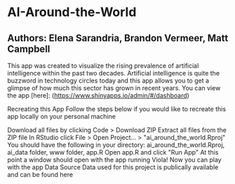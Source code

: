 # AI-Around-the-World
## Authors: Elena Sarandria, Brandon Vermeer, Matt Campbell
This app was created to visualize the rising prevalence of artificial intelligence within the past two decades. Artificial intelligence is quite the buzzword in technology circles today and this app allows you to get a glimpse of how much this sector has grown in recent years.
You can view the app [here]: (https://www.shinyapps.io/admin/#/dashboard)

Recreating this App
Follow the steps below if you would like to recreate this app locally on your personal machine

Download all files by clicking Code > Download ZIP
Extract all files from the ZIP file
In RStudio click File > Open Project... > "ai_around_the_world.Rproj"
You should have the following in your directory: ai_around_the_world.Rproj, ai_data folder, www folder, app.R
Open app.R and click "Run App"
At this point a window should open with the app running
Viola! Now you can play with the app
Data Source
Data used for this project is publically available and can be found here
